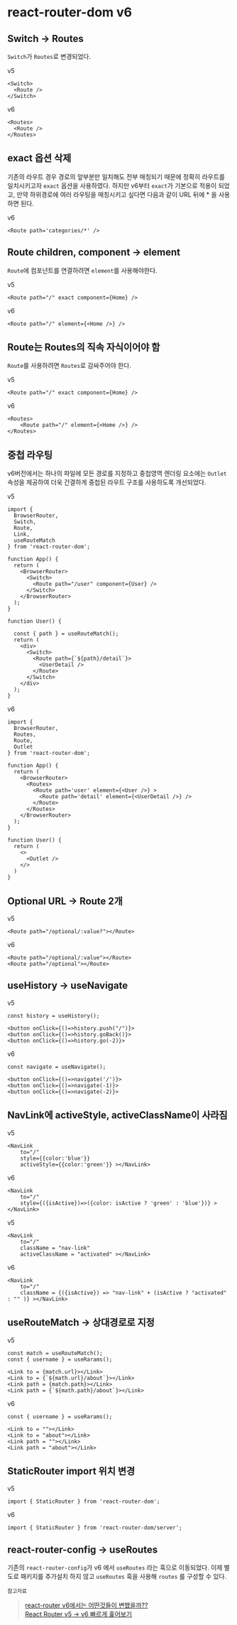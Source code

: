 # react-router-dom v6

## Switch -> Routes

`Switch`가 `Routes`로 변경되었다.

v5

```JS
<Switch>
  <Route />
</Switch>
```

v6

```JS
<Routes>
  <Route />
</Routes>
```

## exact 옵션 삭제

기존의 라우트 경우 경로의 앞부분만 일치해도 전부 매칭되기 때문에 정확히 라우트를 일치시키고자 `exact` 옵션을 사용하였다. 하지만 v6부터 `exact`가 기본으로 적용이 되었고, 만약 하위경로에 여러 라우팅을 매칭시키고 싶다면 다음과 같이 URL 뒤에 \* 을 사용하면 된다.

v6

```JS
<Route path='categories/*' />
```

## Route children, component -> element

`Route`에 컴포넌트를 연결하려면 `element`를 사용해야한다.

v5

```JS
<Route path="/" exact component={Home} />
```

v6

```JS
<Route path="/" element={<Home />} />
```

## Route는 Routes의 직속 자식이어야 함

`Route`를 사용하려면 `Routes`로 감싸주어야 한다.

v5

```JS
<Route path="/" exact component={Home} />
```

v6

```JS
<Routes>
    <Route path="/" element={<Home />} />
</Routes>
```

## 중첩 라우팅

v6버전에서는 하나의 파일에 모든 경로를 지정하고 중첩영역 렌더링 요소에는 `Outlet` 속성을 제공하여 더욱 간결하게 중첩된 라우트 구조를 사용하도록 개선되었다.

v5

```JS
import {
  BrowserRouter,
  Switch,
  Route,
  Link,
  useRouteMatch
} from 'react-router-dom';

function App() {
  return (
    <BrowserRouter>
      <Switch>
        <Route path="/user" component={User} />
      </Switch>
    </BrowserRouter>
  );
}

function User() {

  const { path } = useRouteMatch();
  return (
    <div>
      <Switch>
        <Route path={`${path}/detail`}>
          <UserDetail />
        </Route>
      </Switch>
    </div>
  );
}
```

v6

```JS
import {
  BrowserRouter,
  Routes,
  Route,
  Outlet
} from 'react-router-dom';

function App() {
  return (
    <BrowserRouter>
      <Routes>
        <Route path='user' element={<User />} >
          <Route path='detail' element={<UserDetail />} />
        </Route>
      </Routes>
    </BrowserRouter>
  );
}

function User() {
  return (
    <>
      <Outlet />
    </>
  )
}
```

## Optional URL -> Route 2개

v5

```JS
<Route path="/optional/:value?"></Route>
```

v6

```JS
<Route path="/optional/:value"></Route>
<Route path="/optional"></Route>
```

## useHistory -> useNavigate

v5

```JS
const history = useHistory();
```

```JS
<button onClick={()=>history.push("/")}>
<button onClick={()=>history.goBack()}>
<button onClick={()=>history.go(-2)}>
```

v6

```JS
const navigate = useNavigate();
```

```JS
<button onClick={()=>navigate('/')}>
<button onClick={()=>navigate(-1)}>
<button onClick={()=>navigate(-2)}>
```

## NavLink에 activeStyle, activeClassName이 사라짐

v5

```JS
<NavLink
    to="/"
    style={{color:'blue'}}
    activeStyle={{color:'green'}} ></NavLink>
```

v6

```JS
<NavLink
    to="/"
    style={({isActive})=>({color: isActive ? 'green' : 'blue'})} ></NavLink>
```

v5

```JS
<NavLink
    to="/"
    className = "nav-link"
    activeClassName = "activated" ></NavLink>
```

v6

```JS
<NavLink
    to="/"
    className = {({isActive}) => "nav-link" + (isActive ? "activated" : "" )} ></NavLink>
```

## useRouteMatch -> 상대경로로 지정

v5

```JS
const match = useRouteMatch();
const { username } = useRarams();
```

```JS
<Link to = {match.url}></Link>
<Link to = {`${math.url}/about`}></Link>
<Link path = {match.path}></Link>
<Link path = {`${math.path}/about`}></Link>
```

v6

```JS
const { username } = useRarams();
```

```JS
<Link to = ""></Link>
<Link to = "about"></Link>
<Link path = ""></Link>
<Link path = "about"></Link>
```

## StaticRouter import 위치 변경

v5

```JS
import { StaticRouter } from 'react-router-dom';
```

v6

```JS
import { StaticRouter } from 'react-router-dom/server';
```

## react-router-config -> useRoutes

기존의 `react-router-config`가 v6 에서 `useRoutes` 라는 훅으로 이동되었다. 이제 별도로 패키지를 추가설치 하지 않고 `useRoutes` 훅을 사용해 `routes` 를 구성할 수 있다.

`참고자료`

> [react-router v6에서는 어떤것들이 변했을까??](https://blog.woolta.com/categories/1/posts/211)  
> [React Router v5 → v6 빠르게 훑어보기](https://www.youtube.com/watch?v=CHHXeHVK-8U&t=307s&ab_channel=MinjunKim)
